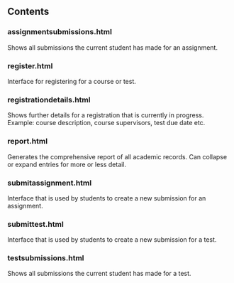 ## Contents

### assignmentsubmissions.html
Shows all submissions the current student has made for an assignment.

### register.html
Interface for registering for a course or test.

### registrationdetails.html
Shows further details for a registration that is currently in progress.
Example: course description, course supervisors, test due date etc.

### report.html
Generates the comprehensive report of all academic records.
Can collapse or expand entries for more or less detail.

### submitassignment.html
Interface that is used by students to create a new submission for an assignment.

### submittest.html
Interface that is used by students to create a new submission for a test.

### testsubmissions.html
Shows all submissions the current student has made for a test.